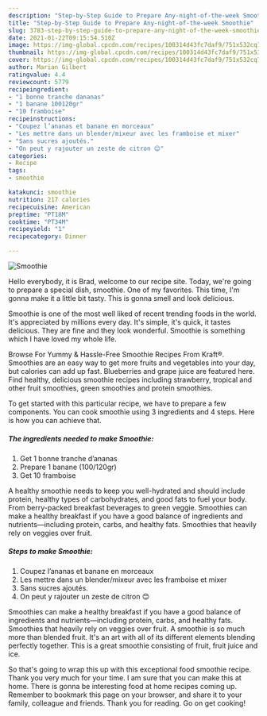 ```yaml
---
description: "Step-by-Step Guide to Prepare Any-night-of-the-week Smoothie"
title: "Step-by-Step Guide to Prepare Any-night-of-the-week Smoothie"
slug: 3783-step-by-step-guide-to-prepare-any-night-of-the-week-smoothie
date: 2021-01-22T09:15:54.510Z
image: https://img-global.cpcdn.com/recipes/100314d43fc7daf9/751x532cq70/smoothie-photo-principale-de-la-recette.jpg
thumbnail: https://img-global.cpcdn.com/recipes/100314d43fc7daf9/751x532cq70/smoothie-photo-principale-de-la-recette.jpg
cover: https://img-global.cpcdn.com/recipes/100314d43fc7daf9/751x532cq70/smoothie-photo-principale-de-la-recette.jpg
author: Marian Gilbert
ratingvalue: 4.4
reviewcount: 5779
recipeingredient:
- "1 bonne tranche dananas"
- "1 banane 100120gr"
- "10 framboise"
recipeinstructions:
- "Coupez l’ananas et banane en morceaux"
- "Les mettre dans un blender/mixeur avec les framboise et mixer"
- "Sans sucres ajoutés."
- "On peut y rajouter un zeste de citron 😊"
categories:
- Recipe
tags:
- smoothie

katakunci: smoothie 
nutrition: 217 calories
recipecuisine: American
preptime: "PT18M"
cooktime: "PT34M"
recipeyield: "1"
recipecategory: Dinner

---
```



![Smoothie](https://img-global.cpcdn.com/recipes/100314d43fc7daf9/751x532cq70/smoothie-photo-principale-de-la-recette.jpg)

Hello everybody, it is Brad, welcome to our recipe site. Today, we're going to prepare a special dish, smoothie. One of my favorites. This time, I'm gonna make it a little bit tasty. This is gonna smell and look delicious.

Smoothie is one of the most well liked of recent trending foods in the world. It's appreciated by millions every day. It's simple, it's quick, it tastes delicious. They are fine and they look wonderful. Smoothie is something which I have loved my whole life.

Browse For Yummy &amp; Hassle-Free Smoothie Recipes From Kraft®. Smoothies are an easy way to get more fruits and vegetables into your day, but calories can add up fast. Blueberries and grape juice are featured here. Find healthy, delicious smoothie recipes including strawberry, tropical and other fruit smoothies, green smoothies and protein smoothies.


To get started with this particular recipe, we have to prepare a few components. You can cook smoothie using 3 ingredients and 4 steps. Here is how you can achieve that.

<!--inarticleads1-->

##### The ingredients needed to make Smoothie:

1. Get 1 bonne tranche d’ananas
1. Prepare 1 banane (100/120gr)
1. Get 10 framboise


A healthy smoothie needs to keep you well-hydrated and should include protein, healthy types of carbohydrates, and good fats to fuel your body. From berry-packed breakfast beverages to green veggie. Smoothies can make a healthy breakfast if you have a good balance of ingredients and nutrients—including protein, carbs, and healthy fats. Smoothies that heavily rely on veggies over fruit. 

<!--inarticleads2-->

##### Steps to make Smoothie:

1. Coupez l’ananas et banane en morceaux
1. Les mettre dans un blender/mixeur avec les framboise et mixer
1. Sans sucres ajoutés.
1. On peut y rajouter un zeste de citron 😊


Smoothies can make a healthy breakfast if you have a good balance of ingredients and nutrients—including protein, carbs, and healthy fats. Smoothies that heavily rely on veggies over fruit. A smoothie is so much more than blended fruit. It&#39;s an art with all of its different elements blending perfectly together. This is a great smoothie consisting of fruit, fruit juice and ice. 

So that's going to wrap this up with this exceptional food smoothie recipe. Thank you very much for your time. I am sure that you can make this at home. There is gonna be interesting food at home recipes coming up. Remember to bookmark this page on your browser, and share it to your family, colleague and friends. Thank you for reading. Go on get cooking!
